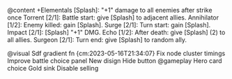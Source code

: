 


@content +Elementals
    [Splash]: "+1" damage to all enemies after strike once
    Torrent [2/1]: Battle start: give [Splash] to adjacent allies.
    Annihilator [1/2]: Enemy killed: gain [Splash].
    Surge [2/1]: Turn start: gain [Splash].
    Impact [2/1]: [Splash] "+1" DMG.
    Echo [1/2]: After death: give [Splash] (2) to all allies.
    Surgeon [2/1]: Turn end: give [Splash] to random ally.


@visual
    Sdf gradient fn {cm:2023-05-16T21:34:07}
    Fix node cluster timings
    Improve battle choice panel
        New disign
        Hide button
@gameplay
    Hero card choice
    Gold sink
    Disable selling
